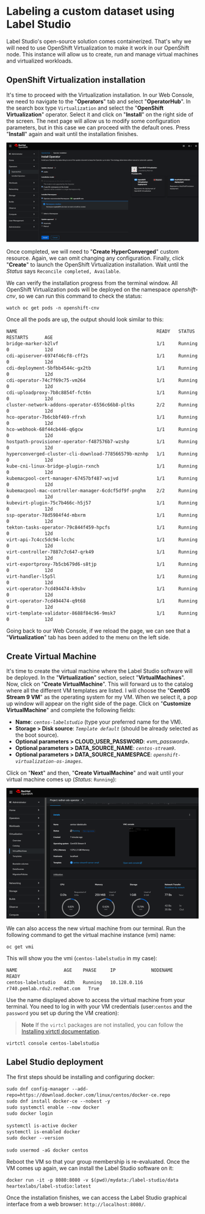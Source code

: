 # Labeling a custom dataset using Label Studio
Label Studio's open-source solution comes containerized. That's why we will need to use OpenShift Virtualization to make it work in our OpenShift node. This instance will allow us to create, run and manage virtual machines and virtualized workloads.

## OpenShift Virtualization installation
It's time to proceed with the Virtualization installation. In our Web Console, we need to navigate to the "**Operators**" tab and select "**OperatorHub**". In the search box type `Virtualization` and select the "**OpenShift Virtualization**" operator. Select it and click on "**Install**" on the right side of the screen. The next page will allow us to modify some configuration parameters, but in this case we can proceed with the default ones. Press "**Install**" again and wait until the installation finishes. 

![Virtualization configuration](/docs/images/labeling_virt.png)

Once completed, we will need to "**Create HyperConverged**" custom resource. Again, we can omit changing any configuration. Finally, click "**Create**" to launch the OpenShift Virtualization installation. Wait until the *Status* says `Reconcile completed, Available`.

We can verify the installation progress from the terminal window. All OpenShift Virtualization pods will be deployed on the namespace *openshift-cnv*, so we can run this command to check the status:
```
watch oc get pods -n openshift-cnv
```

Once all the pods are up, the output should look similar to this:
```
NAME                                                   READY   STATUS    RESTARTS      AGE
bridge-marker-b2lvf                                    1/1     Running   0             12d
cdi-apiserver-6974f46cf8-cff2s                         1/1     Running   0             12d
cdi-deployment-5bfbb4544c-gx2tb                        1/1     Running   0             12d
cdi-operator-74c7f69c75-vm264                          1/1     Running   0             12d
cdi-uploadproxy-7b8c8854f-fct6n                        1/1     Running   0             12d
cluster-network-addons-operator-6556c66b8-pltks        2/2     Running   0             12d
hco-operator-7b6cbbf469-rfrxh                          1/1     Running   0             12d
hco-webhook-68f44cb446-q6gcw                           1/1     Running   0             12d
hostpath-provisioner-operator-f487576b7-wzshp          1/1     Running   0             12d
hyperconverged-cluster-cli-download-778566579b-mznhp   1/1     Running   0             12d
kube-cni-linux-bridge-plugin-rxnch                     1/1     Running   0             12d
kubemacpool-cert-manager-67457bf487-wsjvd              1/1     Running   0             12d
kubemacpool-mac-controller-manager-6cdcf5df9f-pnghm    2/2     Running   0             12d
kubevirt-plugin-75c7b466c-h5j57                        1/1     Running   0             12d
ssp-operator-78d5984f4d-mbxrm                          1/1     Running   0             12d
tekton-tasks-operator-79c844f459-hpcfs                 1/1     Running   0             12d
virt-api-7c4cc5dc94-lcchc                              1/1     Running   0             12d
virt-controller-7887c7c647-qrk49                       1/1     Running   0             12d
virt-exportproxy-7b5cb679d6-s8tjp                      1/1     Running   0             12d
virt-handler-l5p5l                                     1/1     Running   0             12d
virt-operator-7cd494474-k9sbv                          1/1     Running   0             12d
virt-operator-7cd494474-q9t68                          1/1     Running   0             12d
virt-template-validator-8688f84c96-9msk7               1/1     Running   0             12d
```

Going back to our Web Console, if we reload the page, we can see that a "**Virtualization**" tab has been added to the menu on the left side. 

## Create Virtual Machine
It's time to create the virtual machine where the Label Studio software will be deployed. In the "**Virtualization**" section, select "**VirtualMachines**". Now, click on "**Create VirtualMachine**". This will forward us to the catalog where all the different VM templates are listed. I will choose the "**CentOS Stream 9 VM**" as the operating system for my VM. When we select it, a pop up window will appear on the right side of the page. Click on "**Customize VirtualMachine**" and complete the following fields:
- **Name**: *`centos-labelstudio`* (type your preferred name for the VM).
- **Storage > Disk source**: *`Template default`* (should be already selected as the boot source).
- **Optional parameters > CLOUD_USER_PASSWORD**: *«vm_password»*.
- **Optional parameters > DATA_SOURCE_NAME**: *`centos-stream9`*.
- **Optional parameters > DATA_SOURCE_NAMESPACE**: *`openshift-virtualization-os-images`*.

Click on "**Next**" and then, "**Create VirtualMachine**" and wait until your virtual machine comes up (*Status*: `Running`):

![Virtual Machine](/docs/images/labeling_centos.png)

We can also access the new virtual machine from our terminal. Run the following command to get the virtual machine instance (vmi) name: 
```
oc get vmi
```

This will show you the vmi (`centos-labelstudio` in my case):
```
NAME                 AGE    PHASE     IP             NODENAME                      READY
centos-labelstudio   4d3h   Running   10.128.0.116   r740.pemlab.rdu2.redhat.com   True
```

Use the name displayed above to access the virtual machine from your terminal. You need to log in with your VM credentials (user:`centos` and the `password` you set up during the VM creation):
> **Note**
> If the `virtcl` packages are not installed, you can follow the [Installing virtctl documentation](https://docs.openshift.com/container-platform/4.13/virt/virt-using-the-cli-tools.html#installing-virtctl_virt-using-the-cli-tools). 

```
virtctl console centos-labelstudio
```

## Label Studio deployment
The first steps should be installing and configuring docker:
```
sudo dnf config-manager --add-repo=https://download.docker.com/linux/centos/docker-ce.repo
sudo dnf install docker-ce --nobest -y
sudo systemctl enable --now docker
sudo docker login

systemctl is-active docker
systemctl is-enabled docker
sudo docker --version

sudo usermod -aG docker centos
```

Reboot the VM so that your group membership is re-evaluated. Once the VM comes up again, we can install the Label Studio software on it:
```
docker run -it -p 8080:8080 -v $(pwd)/mydata:/label-studio/data heartexlabs/label-studio:latest
```

Once the installation finishes, we can access the Label Studio graphical interface from a web browser: `http://localhost:8080/`.
